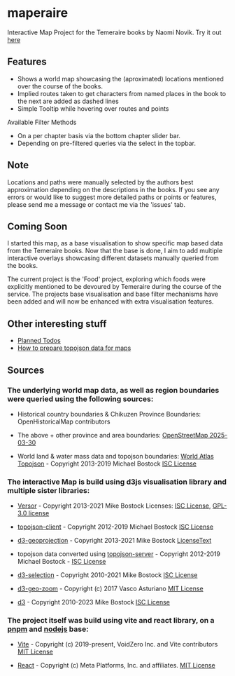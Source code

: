 # maperaire
Interactive Map Project for the Temeraire books by Naomi Novik.
Try it out [here](https://manonisch.github.io/maperaire/)

## Features
- Shows a world map showcasing the (aproximated) locations mentioned over the course of the books.
- Implied routes taken to get characters from named places in the book to the next are added as dashed lines
- Simple Tooltip while hovering over routes and points

Available Filter Methods
- On a per chapter basis via the bottom chapter slider bar.
- Depending on pre-filtered queries via the select in the topbar.

## Note

Locations and paths were manually selected by the authors best approximation depending on the descriptions in the books. If you see any errors or would like to suggest more detailed paths or points or features, please send me a message or contact me via the 'issues' tab.

## Coming Soon

I started this map, as a base visualisation to show specific map based data from the Temeraire books. Now that the base is done, I aim to add multiple interactive overlays showcasing different datasets manually queried from the books. 

The current project is the 'Food' project, exploring which foods were explicitly mentioned to be devoured by Temeraire during the course of the service. The projects base visualisation and base filter mechanisms have been added and will now be enhanced with extra visualisation features.

## Other interesting stuff

* [Planned Todos](OPENISSUES.md)
* [How to prepare topojson data for maps](TECHNOTES.md)

## Sources

### The underlying world map data, as well as region boundaries were queried using the following sources:

- Historical country boundaries & Chikuzen Province Boundaries: OpenHistoricalMap contributors
- The above + other province and area boundaries:
        [OpenStreetMap 2025-03-30](https://www.openstreetmap.org/copyright)
        
- World land & water mass data and topojson boundaries:
        [World Atlas Topojson](https://github.com/topojson/world-atlas) - Copyright 2013-2019 Michael Bostock
        [ISC License](https://github.com/topojson/world-atlas?tab=ISC-1-ov-file)

### The interactive Map is build using d3js visualisation library and multiple sister libraries:

  - [Versor](https://github.com/d3/versor) - Copyright 2013-2021 Mike Bostock 
        Licenses: [ISC License](https://github.com/d3/versor?tab=ISC-1-ov-file), [GPL-3.0 license](https://github.com/d3/versor?tab=GPL-3.0-2-ov-file)
      
  - [topojson-client](https://github.com/topojson/topojson-client) - Copyright 2012-2019 Michael Bostock
        [ISC License](https://github.com/topojson/topojson-client?tab=ISC-1-ov-file)
      
  - [d3-geoprojection](https://github.com/d3/d3-geoprojection) - Copyright 2013-2021 Mike Bostock
        [LicenseText](https://github.com/d3/d3-geo-projection?tab=License-1-ov-file#)
      
  -  topojson data converted using [topojson-server](https://github.com/topojson/topojson-server) - Copyright 2012-2019 Michael Bostock - 
        [ISC License](https://github.com/topojson/topojson-server?tab=ISC-1-ov-file)
      
  - [d3-selection](https://github.com/d3/d3-selection) - Copyright 2010-2021 Mike Bostock
        [ISC License](https://github.com/d3/d3-selection?tab=ISC-1-ov-file#)
      
  - [d3-geo-zoom](https://github.com/vasturiano/d3-geo-zoom) - Copyright (c) 2017 Vasco Asturiano
        [MIT License](https://github.com/vasturiano/d3-geo-zoom?tab=MIT-1-ov-file#)
      
  - [d3](https://github.com/d3/d3) - Copyright 2010-2023 Mike Bostock
        [ISC License](https://github.com/d3/d3?tab=ISC-1-ov-file#)
      

### The project itself was build using vite and react library, on a [pnpm](https://github.com/pnpm/pnpm) and [nodejs](https://github.com/nodejs/node) base:
  -  [Vite](https://github.com/vitejs/vite) - Copyright (c) 2019-present, VoidZero Inc. and Vite contributors
        [MIT License](https://github.com/vitejs/vite?tab=MIT-1-ov-file#)
      
  - [React](https://github.com/facebook/react) - Copyright (c) Meta Platforms, Inc. and affiliates.
        [MIT License](https://github.com/facebook/react?tab=MIT-1-ov-file#)
      

